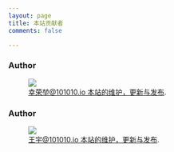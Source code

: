 ```yaml
---
layout: page
title: 本站贡献者
comments: false

---
```


### Author

<figure>
	<a href=""><img src="http://101010.io/images/xrk.png"></a>
	<figcaption><a href="https://github.com/HumanAfterA11" title="https://github.com/HumanAfterA11">幸荣堃@101010.io 本站的维护，更新与发布</a>.</figcaption>
</figure>

### Author

<figure>
	<a href=""><img src="http://101010.io/images/wy.jpg"></a>
	<figcaption><a href="https://github.com/MrGodfrey" title="https://github.com/MrGodfrey">王宇@101010.io 本站的维护，更新与发布</a>.</figcaption>
</figure>



